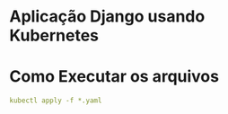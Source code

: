 # Aplicação Django usando Kubernetes

# Como Executar os arquivos

```yaml
kubectl apply -f *.yaml
```